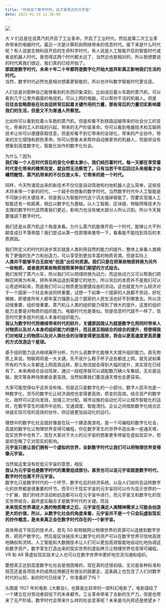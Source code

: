 ```yaml
---
title: "你低估了数字时代，这才是真正的元宇宙"
date: 2022-02-19 12:38:00
---
```


![](01c990c6fab7993eaccb526c8d15b402.jpeg)

大 V 们总是在说蒸汽机开启了工业革命，开启了工业时代。然后是第二次工业革命带来的电器时代。最近一次是计算机和网络带来的信息时代。接下来是什么时代呢？有人说是生物科技开启的生命科学时代，有人说是人工智能开启的智能时代或者说机器人时代。我觉得这两个时代都太远了，当然远也是相对的，所以我想要说的时代离我们很近，我们真的已经开始了。  
**那就是数字时代，未来十年二十年都将是数字化开始大放异彩真正影响我们生活的时代。**  
当然，数字时代必然也是相对想着更智能的，所以也许叫数字智能时代更合适。

人们总是对那种自己能够看到的东西印象深刻，比如说拉着火车跑的蒸汽机，可以看到几千公里外画面的电视机，可以上网的电脑，可以帮你干活的机器人。但是  
**往往会忽略那些在社会运转背后起着关键作用的力量，那些背后的力量切实影响着我们的生活，但是又不为普通人所察觉。**

比如你可以看到拉着火车跑的蒸汽机，但是却看不到铁路运输带来的社会分工的变化，带来的工人阶级的兴起，带来的无产阶级革命。你可以看到电器技术和互联网技术让你可以便捷获取信息，但是却看不到它带来的全球化，带来的产业协作，带来的文化侵蚀和颜色革命。你可以想象未来帮你自动做家务的机器人，但是却没有想象到高度数字化，智能化协作的数字化社会。

为什么？因为  
**我们每一个人在时代背后的变化中都太渺小，我们经历着时代，每一天都在享受着时代变化带来的微笑改变，就自然无法察觉了。只有当若干年后回过头来细看才会幡然醒悟，蒸汽机带来的不仅仅是火车，它带来的是一个时代。**

同样，今天所涌现出来的新技术不仅仅是自动驾驶和扫地机器人这么简单，这些技术将来带一个新的时代，一个超乎你想象的数字时代。当然数字时代中人工智能是不可缺少的关键技术，但是我认为智能时代这个词太强掉智能了，而要实现强人工智能还有一些距离，相比以数字化为基础，以人工智能、区块链、物联网等技术为支撑的数字时代显然离我们更近，影响力也没有被大部分人所认识到。所以今天我要强调下数字时代。

我们还是从蒸汽机这个角度来看。为什么蒸汽机能够开启一个时代，能够让大不列颠变成日不落帝国？我们尝试从第一性原理来推导一下，看看能不能找到背后的本质原因。

我们所定义的时代的进步其实就是人类利用自然的能力的提升，整体上来看人类拥有了更强的生产力和创造力，可以享受到更加丰富的物质资源。但是实际上  
**人类并不能够平白无故地"创造"出任何资源。我们只是在把某些物质转换为另外一些物质，或者是把某些物质按照某种我们期望的方式组合。**  
我们发明了蒸汽火车，所以我们可以把煤转换为动力，而这些动力又可以帮我们把棉花转换为布帛，把布帛再运送到需要它的地方。所以背后的本质并不是我们可以让奇迹转起来，而是我们可以让物质更加便捷自由的流动。这也就是为什么经济对于一个国家一个社会来说同样重要。试想一下如果一个国家的人民都不劳动，好吃懒做，即便是所有人都年富力强那么这个国家的人民生活也好不到哪里去。所以流动很重要，组织很重要。蒸汽机让人类的组织能力得到了很大的提升，这里的组织能力主要是对物质的组织能力。电器时代也是类似。但是信息时代就不一样了，信息时代更多提升的是人本身的组织能力。  
**我认为数字时代将继续带来时代的跃升，关键原因我认为就是数字化将同时带来人对物质以及对人本身的组织能力的提升，而且是互相结合的综合的提升，将使得我们对地球上的物质以及对人类社会的治理变得更加高效，将会以更高速度更高质量的方式改造这个星球。**

基于组织能力这点继续展开分析，为什么说数字化能够大大提升组织能力。首先物质上来说，物联网将是一大关键。先不说什么鞋子杯子这些都连上网，就先说如果所有的汽车火车都连上网高效运转，那么物流就会得到大幅的提升，其实现在已经有了。未来再结合自动驾驶，通过一段程序就可以调配数万辆火车集结，无论是运输，救灾等各种场景都会更高效。当然如果我们要造通天塔也会更容易。

大家可能觉得似乎这并没有啥，但是这只是数字化的一小部分。数字人民币也是一种数字化，货币的数字化让经济调控也变得更高效，质变的高效。结合资产的数字化，政府可以定向发钱，加强三次分配。城市设施的自动化可以让城市智能化的运转，在数字孪生的城市中巡检，交通调度，智能清扫。企业之间借助数字化结合区块链实现可信的高效的协作，供应链更加自动化的运行。

理想中的数字化社会就好像是在玩一个建造类游戏，是一个可编程的数字化社会，高度的数字化让物理世界变得可编程，你在数字孪生的世界中造出来一座通天塔，现实世界中也有了。现在大家对于大火的元宇宙的想象更多停留在虚拟现实中，但是却忽略了它对现实的影响。  
**元宇宙只是让我们拥有一个虚拟的世界，全新数字时代让我们可以把物理世界变得像元宇宙。**

当然我这里没有贬低元宇宙的意思，相反  
**我认为元宇宙也是数字时代的重要组成部分。甚至也可以说元宇宙就是数字时代，数字时代也离不开元宇宙。**  
数字化只是数字时代的一个环节，数字化后的经济系统，以及人们如何去运转数字化的世界都是很重要的环节。而平行于现实宇宙的元宇宙则可以作为显示世界的一个扩展，我们的经济活动和创造都可以在元宇宙中进行，而元宇宙又和数字化的现实世界结合，最终虚实融合才是数字时代的关键。而且  
**未来现实世界满足人类的物质需求之后，元宇宙在满足人类精神需求上可能会创造更大的价值，所以，从数字化社会的角度来看，元宇宙并不是一个只会玩虚拟现实的炒作概念，是未来真正会在数字时代存在的一个新宇宙。**

具体再说下背后的技术点，首先 5G 和物联网让物理世界的资源可以连接到数字世界，把资产数字化。然后是区块链技术让数字化的资产可以在数字世界可信地高效地确权和流转。人工智能和大数据技术让人们可以更加高效智能地自动化地协调这些数字资产。数字孪生打造出来的现实世界的虚拟拷贝让物理世界也变得可编程。VR 和 AR 等虚拟现实技术让人也可以在数字世界中更好地交流沟通和组织。

要想真正达到高度数字化社会是很困难的，现在真的还很初级。无论是各种标准和规范还是各项技术的成熟应用都还有很长的路要走，这条路上也包含了人们对数字时代的认知，新的时代已经来了，你准备好了吗？

头图是 1927 年的电影《大都会》，也算是比较早的一部科幻电影了。电影描绘了一个建立在对劳动者奴役下的未来都市。工业革命带来了全新的生产力，但是也带来了无产阶级。数字时代会带来什么样的社会变革呢？未来是乌托邦还是绝望乡？
